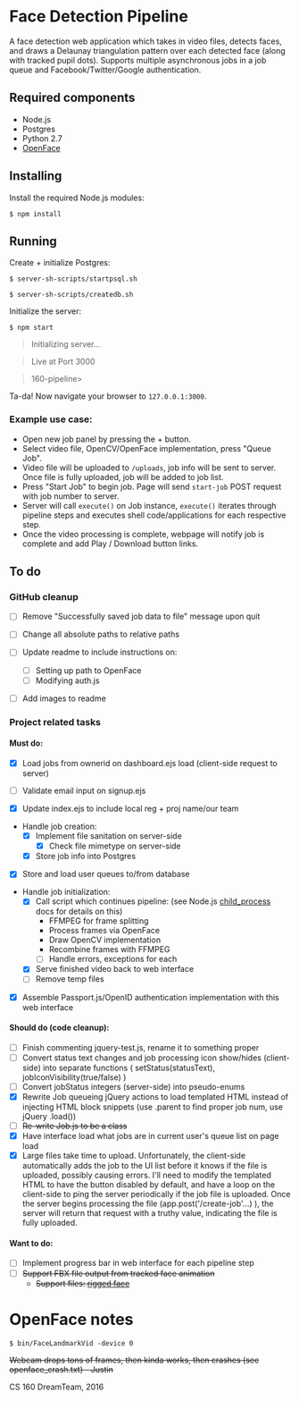 # Face Detection Pipeline

A face detection web application which takes in video files, detects faces, and draws a Delaunay triangulation pattern over each detected face (along with tracked pupil dots). Supports multiple asynchronous jobs in a job queue and Facebook/Twitter/Google authentication.

## Required components

- Node.js
- Postgres
- Python 2.7
- [OpenFace](https://github.com/TadasBaltrusaitis/OpenFace)

## Installing

Install the required Node.js modules:

`$ npm install`

## Running

Create + initialize Postgres:

`$ server-sh-scripts/startpsql.sh`

`$ server-sh-scripts/createdb.sh`

Initialize the server:

`$ npm start`

>Initializing server...

> Live at Port 3000

>

> 160-pipeline>

Ta-da! Now navigate your browser to `127.0.0.1:3000`.

### Example use case:
- Open new job panel by pressing the + button.
- Select video file, OpenCV/OpenFace implementation, press "Queue Job".
- Video file will be uploaded to `/uploads`, job info will be sent to server. Once file is fully uploaded, job will be added to job list.
- Press "Start Job" to begin job. Page will send `start-job` POST request with job number to server.
- Server will call `execute()` on Job instance, `execute()` iterates through pipeline steps and executes shell code/applications for each respective step.
- Once the video processing is complete, webpage will notify job is complete and add Play / Download button links.

## To do

### GitHub cleanup

- [ ] Remove "Successfully saved job data to file" message upon quit

- [ ] Change all absolute paths to relative paths

- [ ] Update readme to include instructions on:
  - [ ] Setting up path to OpenFace
  - [ ] Modifying auth.js

- [ ] Add images to readme

### Project related tasks

#### Must do:


- [x] Load jobs from ownerid on dashboard.ejs load (client-side request to server)

- [ ] Validate email input on signup.ejs

- [x] Update index.ejs to include local reg + proj name/our team

- Handle job creation:
  - [x] Implement file sanitation on server-side
    - [x] Check file mimetype on server-side
  - [x] Store job info into Postgres

- [x] Store and load user queues to/from database

- Handle job initialization:
  - [x] Call script which continues pipeline: (see Node.js [child_process](https://nodejs.org/api/child_process.html) docs for details on this)
      - FFMPEG for frame splitting
      - Process frames via OpenFace
      - Draw OpenCV implementation
      - Recombine frames with FFMPEG
      - [ ] Handle errors, exceptions for each
  - [x] Serve finished video back to web interface
  - [ ] Remove temp files

- [x] Assemble Passport.js/OpenID authentication implementation with this web interface

#### Should do (code cleanup):

- [ ] Finish commenting jquery-test.js, rename it to something proper
- [ ] Convert status text changes and job processing icon show/hides (client-side) into separate functions ( setStatus(statusText), jobIconVisibility(true/false) )
- [ ] Convert jobStatus integers (server-side) into pseudo-enums
- [x] Rewrite Job queueing jQuery actions to load templated HTML instead of injecting HTML block snippets (use .parent to find proper job num, use jQuery .load())
- [ ] ~~Re-write Job.js to be a class~~
- [x] Have interface load what jobs are in current user's queue list on page load
- [x] Large files take time to upload. Unfortunately, the client-side automatically adds the job to the UI list before it knows if the file is uploaded, possibly causing errors. I'll need to modify the templated HTML to have the button disabled by default, and have a loop on the client-side to ping the server periodically if the job file is uploaded. Once the server begins processing the file (app.post('/create-job'...) ), the server will return that request with a truthy value, indicating the file is fully uploaded.

#### Want to do:

- [ ] Implement progress bar in web interface for each pipeline step
- [ ] ~~Support FBX file output from tracked face animation~~
  - ~~Support files: [rigged face](http://www.turbosquid.com/FullPreview/Index.cfm/ID/341150)~~

# OpenFace notes

`$ bin/FaceLandmarkVid -device 0`

~~Webcam drops tons of frames, then kinda works, then crashes (see openface_crash.txt) - Justin~~


CS 160 DreamTeam, 2016
